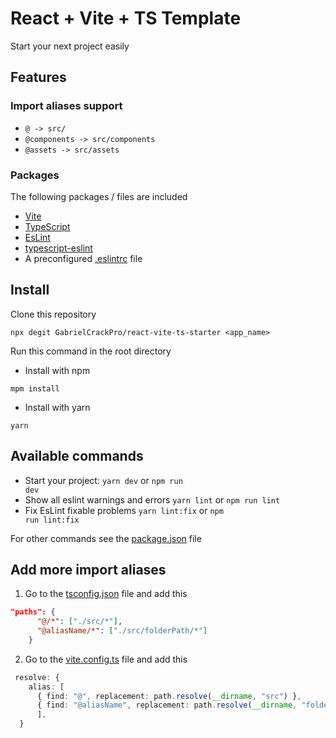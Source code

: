 # React + Vite + TS Template

Start your next project easily

## Features

### Import aliases support

- <code>@ -> src/</code>
- <code>@components -> src/components</code>
- <code>@assets -> src/assets</code>

### Packages

The following packages / files are included

- [Vite](https://vitejs.dev/)
- [TypeScript](https://www.typescriptlang.org/)
- [EsLint](https://eslint.org/)
- [typescript-eslint](https://typescript-eslint.io/)
- A preconfigured [.eslintrc](https://github.com/GabrielCrackPro/react-vite-ts-starter/blob/main/.eslintrc.cjs) file

## Install

Clone this repository

```
npx degit GabrielCrackPro/react-vite-ts-starter <app_name>
```

Run this command in the root directory

- Install with npm

```
mpm install
```

- Install with yarn

```
yarn
```

## Available commands

- Start your project: <code>yarn dev</code> or <code>npm run dev</code>
- Show all eslint warnings and errors <code>yarn lint</code> or <code>npm run lint</code>
- Fix EsLint fixable problems <code>yarn lint:fix</code> or <code>npm run lint:fix</code>

For other commands see the [package.json](https://github.com/GabrielCrackPro/react-vite-ts-starter/blob/main/package.json) file

## Add more import aliases

1. Go to the [tsconfig.json](https://github.com/GabrielCrackPro/react-vite-ts-starter/blob/main/tsconfig.json) file and add this

```json
"paths": {
      "@/*": ["./src/*"],
      "@aliasName/*": ["./src/folderPath/*"]
    }
```

2. Go to the [vite.config.ts](https://github.com/GabrielCrackPro/react-vite-ts-starter/blob/main/vite.config.ts) file and add this

```ts
 resolve: {
    alias: [
      { find: "@", replacement: path.resolve(__dirname, "src") },
      { find: "@aliasName", replacement: path.resolve(__dirname, "folderPath") }
      ],
  }
```

